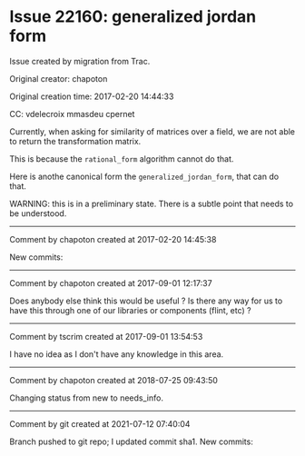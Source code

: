 # Issue 22160: generalized jordan form

Issue created by migration from Trac.

Original creator: chapoton

Original creation time: 2017-02-20 14:44:33

CC:  vdelecroix mmasdeu cpernet

Currently, when asking for similarity of matrices over a field, we are not able to return the transformation matrix.

This is because the `rational_form` algorithm cannot do that.

Here is anothe canonical form the `generalized_jordan_form`, that can do that.

WARNING: this is in a preliminary state. There is a subtle point that needs to be understood.


---

Comment by chapoton created at 2017-02-20 14:45:38

New commits:


---

Comment by chapoton created at 2017-09-01 12:17:37

Does anybody else think this would be useful ? Is there any way for us to have this through one of our libraries or components (flint, etc) ?


---

Comment by tscrim created at 2017-09-01 13:54:53

I have no idea as I don't have any knowledge in this area.


---

Comment by chapoton created at 2018-07-25 09:43:50

Changing status from new to needs_info.


---

Comment by git created at 2021-07-12 07:40:04

Branch pushed to git repo; I updated commit sha1. New commits:
